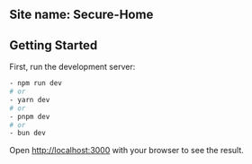 ## Site name: Secure-Home

## Getting Started

First, run the development server:

```bash
- npm run dev
# or
- yarn dev
# or
- pnpm dev
# or
- bun dev
```

Open [http://localhost:3000](http://localhost:3000) with your browser to see the result.

